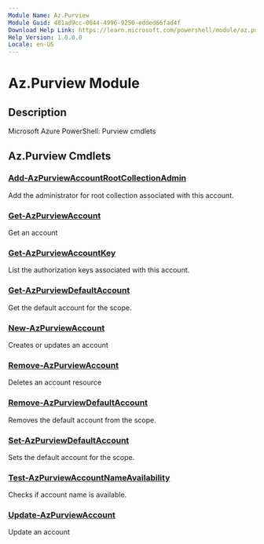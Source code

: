 ```yaml
---
Module Name: Az.Purview
Module Guid: 481ad9cc-0844-4996-9250-edded66fad4f
Download Help Link: https://learn.microsoft.com/powershell/module/az.purview
Help Version: 1.0.0.0
Locale: en-US
---
```


# Az.Purview Module
## Description
Microsoft Azure PowerShell: Purview cmdlets

## Az.Purview Cmdlets
### [Add-AzPurviewAccountRootCollectionAdmin](Add-AzPurviewAccountRootCollectionAdmin.md)
Add the administrator for root collection associated with this account.

### [Get-AzPurviewAccount](Get-AzPurviewAccount.md)
Get an account

### [Get-AzPurviewAccountKey](Get-AzPurviewAccountKey.md)
List the authorization keys associated with this account.

### [Get-AzPurviewDefaultAccount](Get-AzPurviewDefaultAccount.md)
Get the default account for the scope.

### [New-AzPurviewAccount](New-AzPurviewAccount.md)
Creates or updates an account

### [Remove-AzPurviewAccount](Remove-AzPurviewAccount.md)
Deletes an account resource

### [Remove-AzPurviewDefaultAccount](Remove-AzPurviewDefaultAccount.md)
Removes the default account from the scope.

### [Set-AzPurviewDefaultAccount](Set-AzPurviewDefaultAccount.md)
Sets the default account for the scope.

### [Test-AzPurviewAccountNameAvailability](Test-AzPurviewAccountNameAvailability.md)
Checks if account name is available.

### [Update-AzPurviewAccount](Update-AzPurviewAccount.md)
Update an account

